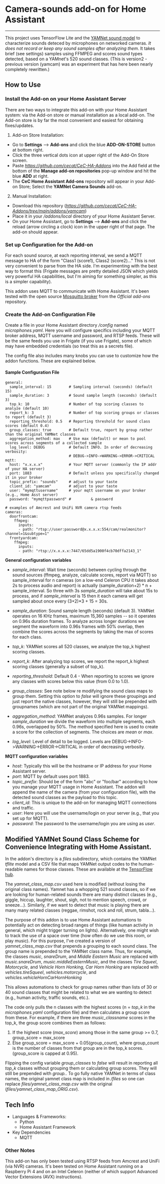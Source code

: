 # Camera-sounds add-on for Home Assistant

---

This project uses TensorFlow Lite and the
[YAMNet sound model](https://www.tensorflow.org/hub/tutorials/yamnet)
to characterize sounds deteced by  microphones on networked cameras.
*It does not record or keep any sound samples after analyzing them*. It
takes brief (see settings) samples using FFMPEG and scores sound types 
detected, based on a YAMnet's 520 sound classes.
(This is version2 - previous version (yamcam) was an experiment that has here
been nearly completely rewritten.)


## How to Use

### Install the Add-on on your Home Assistant Server

There are two ways to integrate this add-on with your Home Assistant system:
via the Add-on store or manual installation as a local add-on.  The Add-on
store is by far the most convenient and easiest for obtaining fixes/updates.

1. Add-on Store Installation:

- Go to **Settings** --> **Add-ons** and click the blue **ADD-ON-STORE** button
at bottom right.
- Click the three vertical dots icon at upper right of the Add-On Store screen.
- Paste *https://github.com/cecat/CeC-HA-Addons* into the Add field at the bottom
of the **Manage add-on repositories** pop-up window and hit the blue **ADD** at right.
- The **CeC Home Assistant Add-ons** repository will appear in your Add-on Store; 
Select the **YAMNet Camera Sounds** add-on.


2. Manual Installation:

- Download this repository (*https://github.com/cecat/CeC-HA-Addons/tree/main/addons/yamcam*)
- Place it in your */addons/local* directory of your Home Assistant Server.
- On your Home Assistant, go to **Settings** --> **Add-ons** and click the reload 
(arrow circling a clock) icon in the upper right of that page.  The add-on should appear.


### Set up Configuration for the Add-on

For each sound source, at each reporting interval,
we send a MQTT  message to HA of the form "Class1 (score1), Class2 (score2)..."
This is not very convenient to parse from the HA side. I'm experimenting with
the best way to format this (Frigate messages are pretty detailed JSON
which yields very powerful HA capabilities, but I'm aiming for something
simpler, as this is a simpler capability).

This addon uses MQTT to communicate with Home Assistant. It's been tested
with the open source
[Mosquitto broker](https://github.com/home-assistant/addons/tree/master/mosquitto) 
from the *Official add-ons* repository.

### Create the Add-on Configuration File

Create a file in your Home Assistant directory */config* named
*microphones.yaml*. Here you will configure specifics including your MQTT broker address,
MQTT username and password, and RTSP feeds. These will be the same feeds you use
in Frigate (if you use Frigate), some of which may have embedded credentials
(so treat this as a secrets file). 

The config file also includes many knobs you can use to customize how the addon
functions.  These are explained below.

#### Sample Configuration File

```
general:
  sample_interval: 15        # Sampling interval (seconds) (default 15)
  sample_duration: 3         # Sound sample length (seconds) (default 3) 
  top_k: 10                  # Number of top scoring classes to analyze (default 10)
  report_k: 3                # Number of top scoring groups or classes to report (default 3)
  reporting_threshold: 0.5   # Reporting threshold for sound class scores (default 0.4)
  group_classes: true        # Default true, report by group rather than the original YAMNet classes
  aggregation_method: max    # Use max (default) or mean to pool scores across segments of a collected sample
  log_level: DEBUG           # Default INFO. In order of decreasing verbosity:
                             # DEBUG->INFO->WARNING->ERROR->CRITICAL 
mqtt:
  host: "x.x.x.x"            # Your MQTT server (commonly the IP addr of your HA server)
  port: 1883                 # Default unless you specifically changed it in your broker
  topic_prefix: "sounds"     # adjust to your taste
  client_id: "yamcam"        # adjust to your taste
  user: "mymqttusername"     # your mqtt username on your broker (e.g., Home Asst server) 
  password: "mymqttpassword" #         & password

# examples of Amcrest and UniFi NVR camera rtsp feeds
cameras:
  doorfrontcam:
    ffmpeg:
      inputs:
      - path: "rtsp://user:password@x.x.x.x:554/cam/realmonitor?channel=1&subtype=1"
  frontyardcam:
    ffmpeg:
      inputs:
      - path: "rtsp://x.x.x.x:7447/65dd5a1900f4cb70dffa2143_1"
```

**General configuration variables**

- *sample_interval*: Wait time (seconds) between cycling through the sound
sources (ffmpeg, analyze, calculate scores, report via MQTT) so sample_interval
for n cameras (on a low-end Celeron CPU it takes about 2s to process audio and report) is actually
(sample_duration+2) * n + sample_interval.  So three with 3s *sample_duration* will take about
15s to process, and if *sample_interval* is 15 then it each camera will get sampled about once
every (3+2)*3 + 15 = 30s.

- *sample_duration*: Sound sample length (seconds) (default 3). YAMNet operates on 16 KHz 
frames, maximum 15,360 samples -- so it operates on 0.96s duration frames.  To analyze across
longer durations we segment the waveform into 0.96s frames with 50% overlap, then combine the
scores across the segments by taking the max of scores for each class.

- *top_k*: YAMNet scores all 520 classes, we analyze the top_k highest scoring classes.

- *report_k*: After analyzing top scores, we report the report_k highest scoring
classes (generally a subset of top_k).

- *reporting_threshold*: Default 0.4 - When reporting to scores we ignore any classes with
scores below this value (from 0.0 to 1.0).

- *group_classes*: See note below re modifying the sound class maps to group them.  Setting this
option to *false* will ignore these groupings and just report the native classes, however, they
will still be prepended with groupnames (which are not part of the original YAMNet mappings).

- *aggregation_method*: YAMNet analyzes 0.96s samples. For longer *sample_duration*
we divide the waveform into multiple segments, each 0.96s, overlapped by 50%.  The method
specified here is used to create a score for the collection of segments. The choices are 
*mean* or *max*. 

- *log_level*: Level of detail to be logged. Levels are
DEBUG->INFO->WARNING->ERROR->CRITICAL
in order of decreasing verbosity.

**MQTT configuration variables**

- *host*: Typically this will be the hostname or IP address for your Home Assistant server.
- *port*: MQTT by default uses port 1883.
- *topic_prefix*: Should be of the form "abc" or "foo/bar" according to how you manage your MQTT
usage in Home Assistant.  The addon will append the name of the camera (from your
configuration file), with the detected sound classes as the payload to this topic.
- *client_id*: This is unique to the add-on for managing MQTT connections and traffic.
- *user*: Here you will use the username/login on your server (e.g., that you set up for MQTT).
- *password*: The password to the username/login you are using as *user*.

## Modified YAMNet Sound Class Scheme for Convenience Integrating with Home Assistant.

In the addon's directory is a *files* subdirectory, which contains the YAMNet *tflite* model
and a CSV file that maps YAMNet output codes to the human-readable names for those classes.
These are available at the
[TensorFlow hub](https://www.kaggle.com/models/google/yamnet/tfLite/classification-tflite/1?lite-format=tflite&tfhub-redirect=true).

The *yamnet_class_map.csv* used here is modified (without losing the original class names).
Yamnet has a whopping 521 sound classes,
so if we are looking for human-related sounds there are
many distinct classes (e.g., giggle, hiccup, laughter, shout, sigh, not
to mention speech, crowd, or sneeze...). Similarly, if we want to detect that
music is playing there are many many related classes (reggae, rimshot, rock and roll,
strum, tabla...).

The purpose of this addon is to use Home Assistant automations to
potentially act on detecting broad ranges of things (like human activity
in general, which might trigger turning on lights). Alternatively,
one might wish to track the use of a space over time (how often do
we use this room, or play music).  For this purpose, I've created a
version of *yamnet_class_map.csv* that prepends a grouping to each sound
class.  The group name is prepended to the YAMNet class name. Thus,
for example, the classes *music*, *snareDrum*, and *Middle Eastern Music*
are replaced with *music.snareDrum*, *music.middleEasternMusic*,
and the classes *Tire Squeel*, *Motorcycle*, and
*Vehicle Horn Honking, Car Horn Honking* are replaced with 
*vehicles.tireSqueel*, *vehicles.motorcycle*, and
*vehicles.vehicleHornCarHornHonking*

This allows automations to check for group names rather than lists of 30 or 40
sound classes that might be related to what we are wanting to detect (e.g., 
human activity, traffic sounds, etc.).

The code only pulls the n classes with the highest scores (n = *top_k* in the 
*microphones.yaml* configuration file) and then calculates a group score from
these.  For example, if there are three *music_classname* scores in the top_k,
the group score combines them as follows:
1. If the highest score (*max_score*) among those in the same group >= 0.7,
group_score = max_score
2. Else group_score = max_score + 0.05(group_count), where group_count is the number of classes from that group are in the top_k scores. (group_score is capped at 0.95).

Flipping the config variable *group_classes* to *false* will result in reporting
all *top_k* classes without grouping them or calculating group scores.  They will
still be prepended with *group.*.  To go fully native YAMNet in terms of class
names, the original yamnet class map is included in */files* so one can replace
*files/yamnet_class_map.csv* with the original (*files/yamnet_class_map_ORIG.csv*).

## Tech Info

- Languages & Frameworks:
  - Python
  - Home Assistant Framework
- Key Dependencies
  - MQTT

### Other Notes

This add-on has only been tested using RTSP feeds from Amcrest and UniFi (via NVR)
cameras. It's been tested on Home Assistant running on a Raspberry Pi 4 and on
an Intel Celeron (neither of which support Advanced Vector
Extensions (AVX) instructions).

